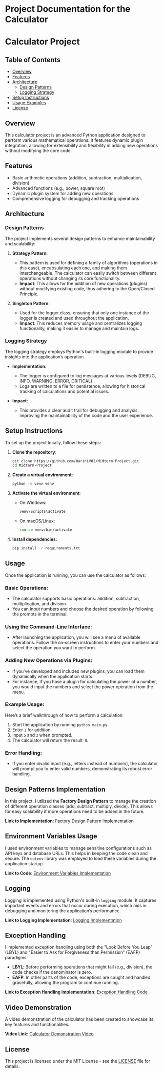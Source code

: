 # Project Documentation for the Calculator
# Calculator Project

## Table of Contents

- [Overview](#overview)
- [Features](#features)
- [Architecture](#architecture)
  - [Design Patterns](#design-patterns)
  - [Logging Strategy](#logging-strategy)
- [Setup Instructions](#setup-instructions)
- [Usage Examples](#usage-examples)
- [License](#license)

## Overview

This calculator project is an advanced Python application designed to perform various mathematical operations. It features dynamic plugin integration, allowing for extensibility and flexibility in adding new operations without modifying the core code.

## Features

- Basic arithmetic operations (addition, subtraction, multiplication, division)
- Advanced functions (e.g., power, square root)
- Dynamic plugin system for adding new operations
- Comprehensive logging for debugging and tracking operations

## Architecture

### Design Patterns

The project implements several design patterns to enhance maintainability and scalability:

1. **Strategy Pattern**: 
   - This pattern is used for defining a family of algorithms (operations in this case), encapsulating each one, and making them interchangeable. The calculator can easily switch between different operations without changing its core functionality.
   - **Impact**: This allows for the addition of new operations (plugins) without modifying existing code, thus adhering to the Open/Closed Principle.

2. **Singleton Pattern**: 
   - Used for the logger class, ensuring that only one instance of the logger is created and used throughout the application.
   - **Impact**: This reduces memory usage and centralizes logging functionality, making it easier to manage and maintain logs.

### Logging Strategy

The logging strategy employs Python's built-in logging module to provide insights into the application’s operation. 

- **Implementation**:
  - The logger is configured to log messages at various levels (DEBUG, INFO, WARNING, ERROR, CRITICAL).
  - Logs are written to a file for persistence, allowing for historical tracking of calculations and potential issues.

- **Impact**:
  - This provides a clear audit trail for debugging and analysis, improving the maintainability of the code and the user experience.

## Setup Instructions

To set up the project locally, follow these steps:

1. **Clone the repository**:
   ```bash
   git clone https://github.com/HariniV02/Midterm-Project.git
   cd Midterm-Project
   ```

2. **Create a virtual environment**:
   ```bash
   python -m venv venv
   ```

3. **Activate the virtual environment**:
   - On Windows:
     ```bash
     venv\Scripts\activate
     ```
   - On macOS/Linux:
     ```bash
     source venv/bin/activate
     ```

4. **Install dependencies**:
   ```bash
   pip install -r requirements.txt
   ```


## Usage
Once the application is running, you can use the calculator as follows:

### Basic Operations:
- The calculator supports basic operations: addition, subtraction, multiplication, and division.
- You can input numbers and choose the desired operation by following the prompts in the terminal.

### Using the Command-Line Interface:
- After launching the application, you will see a menu of available operations. Follow the on-screen instructions to enter your numbers and select the operation you want to perform.

### Adding New Operations via Plugins:
- If you've developed and included new plugins, you can load them dynamically when the application starts.
- For instance, if you have a plugin for calculating the power of a number, you would input the numbers and select the power operation from the menu.

### Example Usage:
Here’s a brief walkthrough of how to perform a calculation:
1. Start the application by running `python main.py`.
2. Enter `1` for addition.
3. Input `5` and `3` when prompted.
4. The calculator will return the result: `8`.

### Error Handling:
- If you enter invalid input (e.g., letters instead of numbers), the calculator will prompt you to enter valid numbers, demonstrating its robust error handling.


## Design Patterns Implementation
In this project, I utilized the **Factory Design Pattern** to manage the creation of different operation classes (add, subtract, multiply, divide). This allows for easy scalability if more operations need to be added in the future.

**Link to Implementation**: [Factory Design Pattern Implementation](https://refactoring.guru/design-patterns/factory-method)


## Environment Variables Usage
I used environment variables to manage sensitive configurations such as API keys and database URLs. This helps in keeping the code clean and secure. The `dotenv` library was employed to load these variables during the application startup.

**Link to Code**: [Environment Variables Implementation](https://pypi.org/project/python-dotenv/)


## Logging
Logging is implemented using Python's built-in `logging` module. It captures important events and errors that occur during execution, which aids in debugging and monitoring the application’s performance.

**Link to Logging Implementation**: [Logging Implementation](https://docs.python.org/3/library/logging.html)


## Exception Handling
I implemented exception handling using both the "Look Before You Leap" (LBYL) and "Easier to Ask for Forgiveness than Permission" (EAFP) paradigms:

- **LBYL**: Before performing operations that might fail (e.g., division), the code checks if the denominator is zero.
- **EAFP**: In other parts of the code, exceptions are caught and handled gracefully, allowing the program to continue running.

**Link to Exception Handling Implementation**: [Exception Handling Code](https://realpython.com/python-lbyl-vs-eafp/)


## Video Demonstration
A video demonstration of the calculator has been created to showcase its key features and functionalities. 

**Video Link**: [Calculator Demonstration Video](https://youtu.be/Yj-IkdG_cXs)

## License

This project is licensed under the MIT License - see the [LICENSE](LICENSE) file for details.

